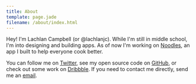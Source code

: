 ```yaml
---
title: About
template: page.jade
filename: /about/index.html
---
```


Hey! I'm Lachlan Campbell (or @lachlanjc). While I'm still in middle school, I'm into designing and building apps. As of now I'm working on [Noodles](http://www.getnoodl.es), an app I built to help everyone cook better.

You can follow me on [Twitter](https://twitter.com/lachlanjc/), see my open source code on [GitHub](https://github.com/lachlanjc/), or check out some work on [Dribbble](https://dribbble.com/lachlanjc/). If you need to contact me directly, send me an [email](mailto:lachlan.campbell@icloud.com).
